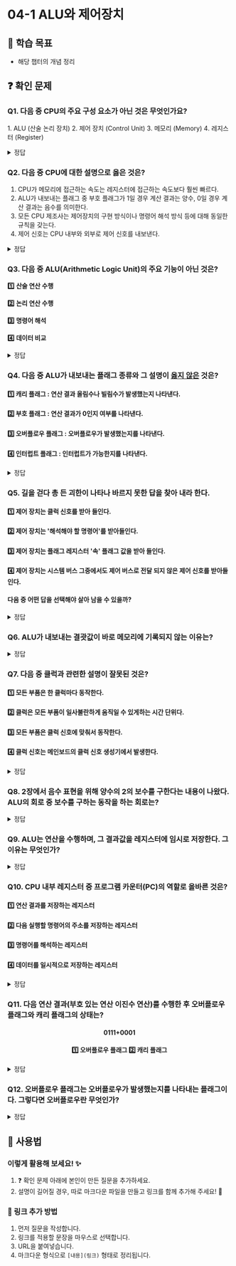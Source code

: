 # 04-1 ALU와 제어장치

## 📌 학습 목표
- 해당 챕터의 개념 정리

## ❓ 확인 문제

### Q1. 다음 중 CPU의 주요 구성 요소가 아닌 것은 무엇인가요?

1️. ALU (산술 논리 장치)
2️. 제어 장치 (Control Unit)
3️. 메모리 (Memory)
4️. 레지스터 (Register)

<details>
<summary>정답</summary>

3️. 메모리 (Memory) X

- **3. 메모리**   
  - 메모리는 CPU외부에 존재하는 장치로, CPU가 필요할 때 데이터를 저장하거나 불러오는 역할을 합니다.
  - CPU 내부의 구성 요소는 아니지만, 명령어와 데이터를 저장하는 중요한 요소입니다.

**[해설]**

- **1. ALU(Arithmetic Logic Unit) - 산술 논리 장치**   
  - 덧셈, 뺄셈 등의 **산술 연산**과 AND, OR 같은 **논리 연산**을 주로 수행합니다.

- **2. 제어장치(Control Unit)**   
  - 프로그램 명령어를 해석하고. **CPU 내부 장치 및 외부 장치의 동작** 을 제어합니다
  - 연산 순서를 조정하며, 데이터 흐름을 관리하는 역할을 합니다.
  
- **4. 레지스터(Register)**  ❌ 
  - CPU 내부에 존재하는 **고속 임시 저장소**로, 연산에 필요한 데이터를 저장하고 관리합니다.
  - 메모리보다 속도가 빠르며, 연산 시 자주 사용합니다.
---

</details>

### Q2. 다음 중 **CPU에 대한 설명으로 옳은 것**은?

1. CPU가 메모리에 접근하는 속도는 레지스터에 접근하는 속도보다 훨씬 빠르다. 
2. ALU가 내보내는 플래그 중 부호 플래그가 1일 경우 계산 결과는 양수, 0일 경우 계산 결과는 음수를 의미한다. 
3. 모든 CPU 제조사는 제어장치의 구현 방식이나 명령어 해석 방식 등에 대해 동일한 규칙을 갖는다. 
4. 제어 신호는 CPU 내부와 외부로 제어 신호를 내보낸다.

<details>
<summary>정답</summary>

④ 제어 신호는 CPU 내부와 외부로 제어 신호를 내보낸다.

**[해설]**  

- **① CPU가 메모리에 접근하는 속도는 레지스터에 접근하는 속도보다 훨씬 빠르다.**  ❌ 
  - CPU의 **레지스터(Register)는 CPU 내부에 위치하여 가장 빠르게 접근할 수 있는 저장 공간**이다.  
  - 반면, **메모리(RAM)는 CPU 외부에 위치하며, 데이터를 읽고 쓰기 위해 버스를 통해 접근해야 하므로 속도가 상대적으로 느리다.**  
  - 일반적으로 **레지스터 > 캐시 메모리 > RAM > SSD/HDD 순으로 접근 속도가 빠르다.**  

- **② ALU가 내보내는 플래그 중 부호 플래그가 1일 경우 계산 결과는 양수, 0일 경우 계산 결과는 음수를 의미한다.**  ❌
  - **부호 플래그(Sign Flag, SF)**는 연산 결과의 최상위 비트(MSB, Most Significant Bit)를 나타내는 플래그이다.  
  - **부호 비트가 1이면 음수, 0이면 양수를 의미한다.** (2의 보수 표현 사용)  
  - 따라서 **부호 플래그가 1이면 음수, 0이면 양수를 의미하므로 문제의 설명이 틀렸다.**  

- **③ 모든 CPU 제조사는 제어장치의 구현 방식이나 명령어 해석 방식 등에 대해 동일한 규칙을 갖는다.**  ❌
  - CPU의 설계 방식은 제조사마다 다를 수 있다.  
  - 예를 들어, **Intel과 AMD의 CPU는 명령어 집합 아키텍처(ISA)가 유사하지만, 마이크로아키텍처 설계 방식은 다르다.**  
  - 또한, **RISC 계열(CPU 명령어가 단순한 구조)과 CISC 계열(CPU 명령어가 복잡한 구조) CPU는 명령어 처리 방식이 다르다.**  
  - 따라서 **모든 CPU 제조사가 동일한 규칙을 갖는 것은 아니다.**  

- **④ 제어 신호는 CPU 내부와 외부로 제어 신호를 내보낸다.**  ✅
  - **제어 장치(Control Unit, CU)는 CPU 내부와 외부의 장치들이 올바르게 동작하도록 제어 신호를 생성하여 전달한다.**  
  - **CPU 내부에서는 ALU, 레지스터 등의 동작을 제어하며, 외부에서는 메모리, 입출력 장치 등과의 데이터 교환을 관리한다.**  
  - 예를 들어, **메모리 읽기(Read), 쓰기(Write) 신호, 인터럽트 신호, 동기 신호 등이 포함된다.**  
  - 따라서 **제어 신호는 CPU 내부뿐만 아니라 외부로도 출력된다.**


---

</details>

### Q3. 다음 중 ALU(Arithmetic Logic Unit)의 주요 기능이 아닌 것은?

**1️⃣** **산술 연산 수행**

**2️⃣** **논리 연산 수행**

**3️⃣** **명령어 해석**

**4️⃣** **데이터 비교**

<details>
<summary>정답</summary>

**3️⃣** **명령어 해석**

**[해설]**

**1️⃣,2️⃣,4️⃣** **ALU** 수행 연산
1. 덧셈,뺄셈,곱셈,나눗셈 등 기본적인 산술 연산을 수행함
2. AND, OR, XOR, NOT 등의 논리 연산을 수행함
4. 크기 비교(A>B, A==B)등의 연산을 수행함
- ※ 비교 연산의 결과는 조건 플래그에 저장되어 추후 조건 명령어에서 사용 가능

**3️⃣** 명령어 해석 -> **제어장치** 담당


---

</details>

### Q4. 다음 중 ALU가 내보내는 플래그 종류와 그 설명이 <U>옳지 않은</U> 것은?

#### 1️⃣ 캐리 플래그 : 연산 결과 올림수나 빌림수가 발생했는지 나타낸다.
#### 2️⃣ 부호 플래그 : 연산 결과가 0인지 여부를 나타낸다.
#### 3️⃣ 오버플로우 플래그 : 오버플로우가 발생했는지를 나타낸다.
#### 4️⃣ 인터럽트 플래그 : 인터럽트가 가능한지를 나타낸다.

<details>
<summary>정답</summary>

#### 2️⃣ 부호 플래그

- 부호 플래그는 연산 결과의 부호를 나타냅니다.
- 연산 결과가 0인지 여부를 나타내는 플래그는 제로 플래그 입니다.
- 부호 플래그의 활용
    - 레지스터에 결과값이 이진수로 저장되었을 때, 플래그 레지스터에서 부호 플래그가 1임을 확인한다면 결과값에 2의 보수를 취하여 표현되는 음수 값으로 변환할 수 있습니다.

---

</details>

### Q5. 길을 걷다 총 든 괴한이 나타나 바르지 못한 답을 찾아 내라 한다.

#### 1️⃣ 제어 장치는 클럭 신호를 받아 들인다.
#### 2️⃣ 제어 장치는 '해석해야 할 명령어'를 받아들인다. 
#### 3️⃣ 제어 장치는 플래그 레지스터 '속' 플래그 값을 받아 들인다.
#### 4️⃣ 제어 장치는 시스템 버스 그중에서도 제어 버스로 전달 되지 않은 제어 신호를 받아들인다.

#### 다음 중 어떤 답을 선택해야 살아 남을 수 있을까?

<details>

<summary>정답</summary>

4번

- **제어 장치**   
  - 제어 장치는 제어 신호를 내보내고 명령어를 해석하는 부품입니다.
  - 연산 순서를 조정하며, 데이터 흐름을 관리하는 역할을 합니다.

**[해설]**

  
- **4  제어 장치는 시스템 버스 그중에서도 제어 버스로 전달 되지 않은 제어 신호를 받아들인다.**  ❌ 
  - 제어 장치는 제어 버스 로 전달된 제어 신호를 받아들입니다. 

---

</details>

### Q6. ALU가 내보내는 결괏값이 바로 메모리에 기록되지 않는 이유는?

<details>
<summary>정답</summary>

<h4>메모리에 바로 기록하면 프로그램 실행속도가 느려지기 때문</h4>

연산 후, 결괏값은 최종적으로 메모리에 기록된다. 그럼 레지스터를 거치지 않으면 과정이 하나 줄어든다고 생각할 수도 있다. 그러나 ALU가 매번 메모리에 접근한다면 레지스터에 접근하는 것보다 느리기 때문에 결과적으로 프로그램 실행속도가 느려지게 된다.

</details>

### Q7. 다음 중 클럭과 관련한 설명이 잘못된 것은?

#### 1️⃣ 모든 부품은 한 클럭마다 동작한다.
#### 2️⃣ 클럭은 모든 부품이 일사불란하게 움직일 수 있게하는 시간 단위다.
#### 3️⃣ 모든 부품은 클럭 신호에 맞춰서 동작한다.
#### 4️⃣ 클럭 신호는 메인보드의 클럭 신호 생성기에서 발생한다.

<details>
<summary>정답</summary>

<h4>1️⃣ 모든 부품은 한 클럭마다 동작한다.</h4>

- 컴퓨터 부품의 동작은 여러 클럭에 걸쳐서 동작할 수도 있다.

---
2️⃣ 클럭은 모든 부품이 일사불란하게 움직일 수 있게하는 시간 단위다.
	- 클럭 신호는 둘 이상의 디지털 장치가 일정한 속도로 동작할 수 있도록 하고 이 단위가 클럭

3️⃣ 모든 부품은 클럭 신호에 맞춰서 동작한다.
	- 컴퓨터의 모든 장치는 일정한 속도로 동작하기 위해 클럭 신호에 맞춰 동작

4️⃣ 클럭 신호는 메인보드의 클럭 신호 생성기에서 발생한다.
	- 클럭 신호는 메인보드의 클럭 생성기(수정 발진기 + 위상동기회로)를 통해 생성됨

</details>

### Q8. 2장에서 음수 표현을 위해 양수의 2의 보수를 구한다는 내용이 나왔다. ALU의 회로 중 보수를 구하는 동작을 하는 회로는?

<details>
<summary>정답</summary>

<h4>보수기</h4>

- ALU에는 덧셈 작업을 수행하는 가산기, 뺄셈을 수행하는 보수기, 비트 시프팅 연산을 하는 시프터, 오버플로우를 검출하는 오버플로우 검출기 등의 회로가 존재한다.
- 이 중, 보수기가 뺄셈을 진행하는 과정은 A - B를 B의 음수를 구해 A + (-B)로 변환한 뒤, 가산기의 도움을 받아 뺄셈을 진행한다.
- 즉, 보수기는 음수 표현을 위해 2의 보수를 구하는 작업을 하는 ALU 회로이다.

</details>

### Q9. ALU는 연산을 수행하며, 그 결과값을 레지스터에 임시로 저장한다. 그 이유는 무엇인가?

<details>
<summary>정답</summary>

- CPU가 레지스터에 접근하는 속도가 CPU가 메모리에 접근하는 속도보다 더 빠르기 때문

</details>

### Q10. CPU 내부 레지스터 중 프로그램 카운터(PC)의 역할로 올바른 것은?
#### 1️⃣ 연산 결과를 저장하는 레지스터
#### 2️⃣ 다음 실행할 명령어의 주소를 저장하는 레지스터
#### 3️⃣ 명령어를 해석하는 레지스터
#### 4️⃣ 데이터를 일시적으로 저장하는 레지스터

<details>
<summary>정답</summary>

####  2️⃣ 다음 실행할 명령어의 주소를 저장하는 레지스터


- 프로그램 카운터(PC, Program Counter)는 다음 실행할 명령어의 메모리 주소를 저장하는 역할을 한다.
- CPU가 명령어를 실행할 때마다 PC 값이 증가하여 순차적으로 명령어를 가져온다.
- 점프(Jump) 명령어를 만나면 PC 값이 해당 위치로 변경된다.

</details>

### Q11. 다음 연산 결과(부호 있는 연산 이진수 연산)를 수행한 후 오버플로우 플래그와 캐리 플래그의 상태는?

<h4 align="center">0111+0001</h4>
<h4 align="center">1️⃣ 오버플로우 플래그 2️⃣ 캐리 플래그</h4>

<details>
<summary>정답</summary>

#### 1️⃣ 오버플로우 플래그: 1, 2️⃣ 캐리 플래그: 0
- 0111 + 0001 = 1000 (- 8, 부호 있는 연산 기준)
- 오버플로우 플래그 발생 이유: 부호가 있는 연산에서 최대표현 숫자를 넘어서서 잘못된 결과가 나타난 경우, 4bit 이진수가 표현 가능한 범위는 7 ~ - 8
- 캐리 플래그 발생하지 않은 이유: 최상단 비트에서 자리 올림 발생하지 않음 (ex) 1000 + 1000 = 10000에서 캐리 플래그 발생)

---

</details>

### Q12. 오버플로우 플래그는 오버플로우가 발생했는지를 나타내는 플래그이다. 그렇다면 오버플로우란 무엇인가?

<details>
<summary>정답</summary>

##### 연산 결과가 연산 결과를 담을 레지스터보다 큰 상황을 오버플로우라고 부른다.


</details>

## 📝 사용법  
### 이렇게 활용해 보세요! ✨  
1. ❓ 확인 문제 아래에 본인이 만든 질문을 추가하세요.  
2. 설명이 길어질 경우, 따로 마크다운 파일을 만들고 링크를 함께 추가해 주세요! 🔗  

### 🔗 링크 추가 방법  
1. 먼저 질문을 작성합니다.  
2. 링크를 적용할 문장을 마우스로 선택합니다.  
3. URL을 붙여넣습니다.  
4. 마크다운 형식으로 `[내용](링크)` 형태로 정리됩니다.  
